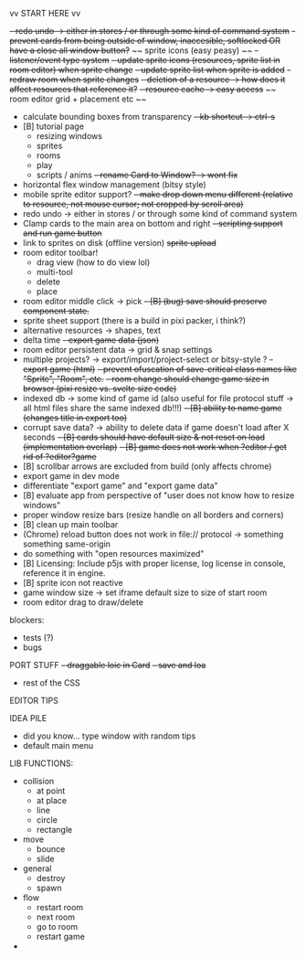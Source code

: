 vv START HERE vv

~~- redo undo -> either in stores / or through some kind of command system~~
~~- prevent cards from being outside of window, inaccesible, softlocked   OR   have a close all window button?~~
~~ sprite icons (easy peasy) ~~
~~- listener/event type system~~
  ~~- update sprite icons (resources, sprite list in room editor) when sprite change~~
  ~~- update sprite list when sprite is added~~
  ~~- redraw room when sprite changes~~
~~- deletion of a resource -> how does it affect resources that reference it?~~
~~- resource cache -> easy access~~
~~ room editor grid + placement etc ~~
- calculate bounding boxes from transparency
~~- kb shortcut -> ctrl-s~~
- [B] tutorial page
  - resizing windows
  - sprites
  - rooms
  - play
  - scripts / anims
~~- rename Card to Window? -> wont fix~~
- horizontal flex window management (bitsy style)
- mobile sprite editor support?
~~- make drop down menu different (relative to resource, not mouse cursor; not cropped by scroll area)~~
- redo undo -> either in stores / or through some kind of command system
- Clamp cards to the main area on bottom and right
~~- scripting support and run game button~~
- link to sprites on disk (offline version)
~~sprite upload~~
- room editor toolbar!
  - drag view (how to do view lol)
  - multi-tool
  - delete
  - place
- room editor middle click -> pick
~~- [B] (bug) save should preserve component state.~~
- sprite sheet support (there is a build in pixi packer, i think?)
- alternative resources -> shapes, text
- delta time
~~- export game data (json)~~
- room editor persistent data -> grid & snap settings
- multiple projects? -> export/import/project-select or bitsy-style ?
~~- export game (html)~~
~~- prevent ofuscation of save-critical class names like "Sprite", "Room", etc.~~
~~- room change should change game size in browser (pixi resize vs. svelte size code)~~
- indexed db -> some kind of game id (also useful for file protocol stuff -> all html files share the same indexed db!!!)
~~- [B] ability to name game (changes title in export too)~~
- corrupt save data? -> ability to delete data if game doesn't load after X seconds
~~- [B] cards should have default size & not reset on load (implementation overlap)~~
~~- [B] game does not work when ?editor / get rid of ?editor?game~~
- [B] scrollbar arrows are excluded from build (only affects chrome)
- export game in dev mode
- differentiate "export game" and "export game data"
- [B] evaluate app from perspective of "user does not know how to resize windows"
- proper window resize bars (resize handle on all borders and corners)
- [B] clean up main toolbar
- (Chrome) reload button does not work in file:// protocol  -> something something same-origin
- do something with "open resources maximized"
- [B] Licensing: Include p5js with proper license, log license in console, reference it in engine.
- [B] sprite icon not reactive
- game window size -> set iframe default size to size of start room
- room editor drag to draw/delete

blockers:
- tests (?)
- bugs


PORT STUFF
~~- draggable loic in Card~~
~~- save and loa~~
- rest of the CSS



EDITOR TIPS



IDEA PILE
- did you know... type window with random tips
- default main menu


LIB FUNCTIONS:
- collision
  - at point
  - at place
  - line
  - circle
  - rectangle
- move
  - bounce
  - slide
- general
  - destroy
  - spawn
- flow
  - restart room
  - next room
  - go to room
  - restart game
- 